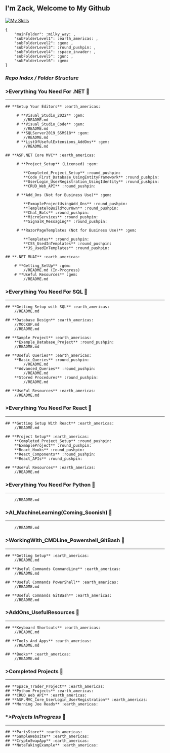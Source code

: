 I'm Zack, Welcome to My Github
---

[![My Skills](https://skillicons.dev/icons?i=git,kubernetes,docker,bootstrap,cs,css,dotnet,html,js,nodejs,postman,powershell,react,sass)](https://skillicons.dev)

```
{
    "mainFolder": :milky_way: ,
    "subFolderLevel1": :earth_americas: ,
    "subFolderLevel2": :gem: , 
    "subFolderLevel3": :round_pushpin: ,
    "subFolderLevel4": :space_invader: ,
    "subFolderLevel5": :gun: ,
    "subFolderLevel6": :gem:
}
```

### *Repo Index / Folder Structure* 

### **>Everything You Need For .NET** :rocket:
---
    ## **Setup Your Editors** :earth_americas:

         # **Visual_Studio_2022** :gem:
            //README.md
         # **Visual_Studio_Code** :gem:
            //README.md
         # **SQLServer2019_SSMS18** :gem:
            //README.md
         # **ListOfUsefulExtensions_AddOns** :gem:
            //README.md

	## **ASP.NET Core MVC** :earth_americas:

		 # **Project_Setup** (Licensed) :gem:

            **Completed_Project_Setup** :round_pushpin:
			**Code_First_Database_UsingEntityFramework** :round_pushpin:
			**UserLogin_UserRegistration_UsingIdentity** :round_pushpin:
			**CRUD_Web_API** :round_pushpin:
			
		 # **Add_Ons (Not for Business Use)** :gem:
			
            **ExmapleProjectUsingAdd_Ons** :round_pushpin:
            **TemplateToBuildYourOwn** :round_pushpin:
            **Chat_Bots** :round_pushpin:
			**MicroServices** :round_pushpin:
            **SignalR_Messaging** :round_pushpin:

		 # **RazorPageTemplates (Not for Business Use)** :gem:
            
            **Templates** :round_pushpin:
            **CSS_UsedInTemplates** :round_pushpin:
            **JS_UsedInTemplates** :round_pushpin:
				
	## **.NET MUAI** :earth_americas:

        # **Getting_SetUp** :gem:
		    //README.md (In-Progress)
        # **Useful Resources** :gem:
            //README.md

### **>Everything You Need For SQL** :rocket:
---

    ## **Getting Setup with SQL** :earth_americas:
        //README.md

    ## **Database Design** :earth_americas:
        //MOCKUP.md
        //README.md

    ## **Sample Project** :earth_americas:
        **Example_Database_Project** :round_pushpin:
        //README.md

    ## **Useful Queries** :earth_americas:
        **Basic_Queries** :round_pushpin:
            //README.md
        **Advanced_Queries** :round_pushpin:
            //README.md
        **Stored Procedures** :round_pushpin:
            //README.md

    ## **UseFul Resources** :earth_americas:
        //README.md

### **>Everything You Need For React** :rocket:
---
    ## **Getting Setup With React** :earth_americas:
        //README.md

    ## **Project Setup** :earth_americas:
        **Completed_Project_Setup** :round_pushpin:
        **ExmapleProject** :round_pushpin:
        **React_Hooks** :round_pushpin:
        **React_Components** :round_pushpin:
        **React_APIs** :round_pushpin:
    
    ## **UseFul Resources** :earth_americas:
        //README.md

### **>Everything You Need For Python** :rocket:
---
        //README.md

### **>AI_MachineLearning(Coming_Soonish)** :rocket:
---
        //README.md

### **>WorkingWith_CMDLine_Powershell_GitBash** :rocket:
---
    ## **Getting Setup** :earth_americas:
        //README.md

    ## **Useful Commands CommandLine** :earth_americas:
        //README.md

    ## **Useful Commands PowerShell** :earth_americas:
        //README.md

    ## **Useful Commands GitBash** :earth_americas:
        //README.md

### **>AddOns_UsefulResources** :rocket:
---
    ## **Keyboard Shortcuts** :earth_americas:
        //README.md

    ## **Tools_And_Apps** :earth_americas:
        //README.md

    ## **Books** :earth_americas:
        //README.md

### **>Completed Projects** :rocket:
---
    ## **Space_Trader_Project** :earth_americas:
    ## **Python Projects** :earth_americas:
    ## **CRUD_Web_API** :earth_americas:
    ## **ASP.MVC_Core_UserLogin_UserRegistration** :earth_americas:
    ## **Morning Joe Reads** :earth_americas:

### **>Projects InProgress* :rocket:
---
    ## **PartsStore** :earth_americas:
    ## **SampleWebsite** :earth_americas:
    ## **CryptoSwapApp** :earth_americas:
    ## **NoteTakingExample** :earth_americas:



